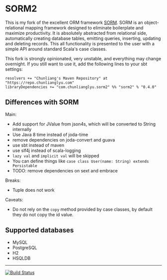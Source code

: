 # SORM2

This is my fork of the excellent ORM framework [SORM](http://sorm-framework.org).
SORM is an object-relational mapping framework designed to eliminate boilerplate and maximize productivity. 
It is absolutely abstracted from relational side, automatically creating database tables,
  emitting queries, inserting, updating and deleting records. 
This all functionality is presented to the user with a simple API around standard Scala's case classes.

This fork is strongly opinionated, very unstable, and everything may change overnight.
If you still want to use it, add the following lines to your sbt settings:
    
    resolvers += "Chunliang's Maven Repository" at "https://repo.chunlianglyu.com"
    libraryDependencies += "com.chunlianglyu.sorm2" %% "sorm2" % "0.4.0"
    
## Differences with SORM

Main:

- Add support for JValue from json4s, which will be converted to String internally
- Use Java 8 time instead of joda-time
- remove dependencies on joda-convert and guava
- use sbt instead of maven
- use slf4j instead of scala-logging
- `lazy val` and `implicit val` will be skipped 
- You can define things like `case class User(name: String) extends Persistable`
- TODO: remove dependencies on sext and embrace

Breaks:

- Tuple does not work

Caveats:

- Do not rely on the `copy` method provided by case classes, by default they do not copy the id value.

## Supported databases

* MySQL
* PostgreSQL
* H2
* HSQLDB

---

[![Build Status](https://travis-ci.org/cllu/sorm2.svg?branch=master)](https://travis-ci.org/cllu/sorm2)
